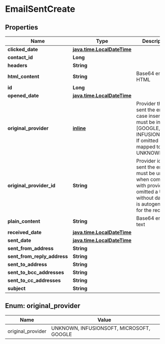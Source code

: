 
# EmailSentCreate

## Properties
Name | Type | Description | Notes
------------ | ------------- | ------------- | -------------
**clicked_date** | [**java.time.LocalDateTime**](java.time.LocalDateTime.md) |  |  [optional]
**contact_id** | **Long** |  |  [optional]
**headers** | **String** |  |  [optional]
**html_content** | **String** | Base64 encoded HTML |  [optional]
**id** | **Long** |  |  [optional]
**opened_date** | [**java.time.LocalDateTime**](java.time.LocalDateTime.md) |  |  [optional]
**original_provider** | [**inline**](#Original_providerEnum) | Provider that sent the email case insensitive, must be in list [GOOGLE, INFUSIONSOFT].  If omitted gets mapped to UNKNOWN. |  [optional]
**original_provider_id** | **String** | Provider id that sent the email, must be unique when combined with provider.  If omitted a UUID without dashes is autogenerated for the record. |  [optional]
**plain_content** | **String** | Base64 encoded text |  [optional]
**received_date** | [**java.time.LocalDateTime**](java.time.LocalDateTime.md) |  |  [optional]
**sent_date** | [**java.time.LocalDateTime**](java.time.LocalDateTime.md) |  |  [optional]
**sent_from_address** | **String** |  |  [optional]
**sent_from_reply_address** | **String** |  |  [optional]
**sent_to_address** | **String** |  | 
**sent_to_bcc_addresses** | **String** |  |  [optional]
**sent_to_cc_addresses** | **String** |  |  [optional]
**subject** | **String** |  |  [optional]


<a name="Original_providerEnum"></a>
## Enum: original_provider
Name | Value
---- | -----
original_provider | UNKNOWN, INFUSIONSOFT, MICROSOFT, GOOGLE



